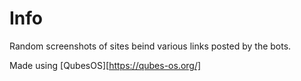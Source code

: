 # Info

Random screenshots of sites beind various links posted by the bots.

Made using [QubesOS][https://qubes-os.org/]

